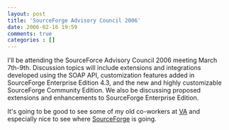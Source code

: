 ```yaml
---
layout: post
title: 'SourceForge Advisory Council 2006'
date: 2006-02-16 19:59
comments: true
categories : []
---  
```


I'll be attending the SourceForce Advisory Council 2006 meeting March 7th-9th. Discussion topics will include extensions and integrations developed using the SOAP API, customization features added in SourceForge Enterprise Edition 4.3, and the new and highly customizable SourceForge Community Edition. We also be discussing proposed extensions and enhancements to SourceForge Enterprise Edition.

It's going to be good to see some of my old co-workers at <a href="http://vasoftware.com">VA</a> and especially nice to see where <a href="http://sf.net">SourceForge</a> is going.


